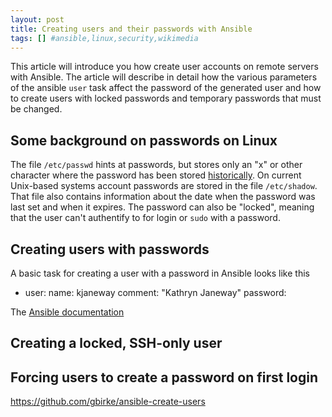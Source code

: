 ```yaml
---
layout: post
title: Creating users and their passwords with Ansible
tags: [] #ansible,linux,security,wikimedia
---
```

This article will introduce you how create user accounts on remote servers with Ansible. The article will describe in detail how the various parameters of the ansible `user` task affect the password of the generated user and how to create users with locked passwords and temporary passwords that must be changed.

## Some background on passwords on Linux
The file `/etc/passwd` hints at passwords, but stores only an "x" or other character where the password has been stored [historically](https://en.wikipedia.org/wiki/Passwd#History).
On current Unix-based systems account passwords are stored in the file `/etc/shadow`. That file also contains information about the date when the password was last set and when it expires. The password can also be "locked", meaning that the user can't authentify to for login or `sudo` with a password.

## Creating users with passwords

A basic task for creating a user with a password in Ansible looks like this

- user:
    name: kjaneway
    comment: "Kathryn Janeway"
    password:

The [Ansible documentation](http://docs.ansible.com/ansible/faq.html#how-do-i-generate-crypted-passwords-for-the-user-module) 

## Creating a locked, SSH-only user

## Forcing users to create a password on first login



https://github.com/gbirke/ansible-create-users
